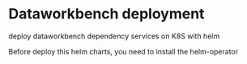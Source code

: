# Dataworkbench deployment 
deploy dataworkbench dependency services on K8S with helm


Before deploy this helm charts, you need to install the helm-operator
